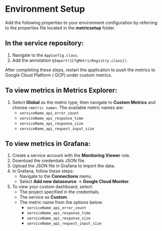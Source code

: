 # Environment Setup

Add the following properties to your environment configuration by referring to the properties file
located in the **metricsetup** folder.

## In the service repository:

1. Navigate to the `AppConfig.class`.
2. Add the annotation `@Import({CfgMetricRegistry.class})`.

After completing these steps, restart the application to push the metrics to Google Cloud Platform (
GCP) under custom metrics.

## To view metrics in Metrics Explorer:

1. Select **Global** as the metric type, then navigate to **Custom Metrics** and
   choose `<metric name>`. The available metric names are:
    - `serviceName_api_error_count`
    - `serviceName_api_response_time`
    - `serviceName_api_response_size`
    - `serviceName_api_request_input_size`

## To view metrics in Grafana:

1. Create a service account with the **Monitoring Viewer** role.
2. Download the credentials JSON file.
3. Upload the JSON file in Grafana to import the data.
4. In Grafana, follow these steps:
    - Navigate to the **Connections** menu.
    - Select **Add new datasource** -> **Google Cloud Monitor**.
5. To view your custom dashboard, select:
    - The project specified in the credentials.
    - The service as **Custom**.
    - The metric name from the options below:
        - `serviceName_api_error_count`
        - `serviceName_api_response_time`
        - `serviceName_api_response_size`
        - `serviceName_api_request_input_size`
